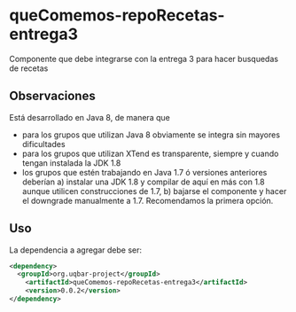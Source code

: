 # queComemos-repoRecetas-entrega3
Componente que debe integrarse con la entrega 3 para hacer busquedas de recetas

## Observaciones
Está desarrollado en Java 8, de manera que 
- para los grupos que utilizan Java 8 obviamente se integra sin mayores dificultades
- para los grupos que utilizan XTend es transparente, siempre y cuando tengan instalada la JDK 1.8
- los grupos que estén trabajando en Java 1.7 ó versiones anteriores deberían a) instalar una JDK 1.8 y compilar de aquí en más con 1.8 aunque utilicen construcciones de 1.7, b) bajarse el componente y hacer el downgrade manualmente a 1.7. Recomendamos la primera opción.

## Uso
La dependencia a agregar debe ser:

```xml
<dependency>
  <groupId>org.uqbar-project</groupId>
	<artifactId>queComemos-repoRecetas-entrega3</artifactId>
	<version>0.0.2</version>
</dependency>
```
